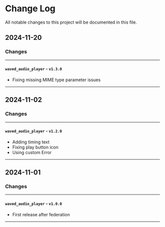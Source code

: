 # Change Log

All notable changes to this project will be documented in this file.

## 2024-11-20

### Changes

---


#### `waved_audio_player` - `v1.3.0`

 - Fixing missing MIME type parameter issues

---

## 2024-11-02

### Changes

---


#### `waved_audio_player` - `v1.2.0`

 - Adding timing text
 - Fixing play button icon
 - Using custom Error
   
---

## 2024-11-01

### Changes

---


#### `waved_audio_player` - `v1.0.0`

 - First release after federation
   
---
